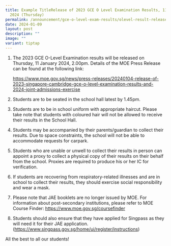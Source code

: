 ```yaml
---
title: Example TitleRelease of 2023 GCE O Level Examination Results, 11 January
  2024 (Thursday)
permalink: /announcement/gce-o-level-exam-results/olevel-result-release/
date: 2024-01-09
layout: post
description: ""
image: ""
variant: tiptap
---
```

<ol data-tight="true" class="tight"><li><p>The 2023 GCE O-Level Examination results will be released on Thursday, 11 January 2024, 2.00pm. Details of the MOE Press Release can be found at the following link: </p><p><a href="https://www.moe.gov.sg/news/press-releases/20240104-release-of-2023-singapore-cambridge-gce-o-level-examination-results-and-2024-joint-admissions-exercise" rel="noopener noreferrer nofollow" target="_blank">https://www.moe.gov.sg/news/press-releases/20240104-release-of-2023-singapore-cambridge-gce-o-level-examination-results-and-2024-joint-admissions-exercise</a></p></li><li><p>Students are to be seated in the school hall latest by 1.45pm.</p></li><li><p>Students are to be in school uniform with appropriate haircut. Please take note that students with coloured hair will not be allowed to receive their results in the School Hall.</p></li><li><p>Students may be accompanied by their parents/guardian to collect their results. Due to space constraints, the school will not be able to accommodate requests for carpark. </p></li><li><p>Students who are unable or unwell to collect their results in person can appoint a proxy to collect a physical copy of their results on their behalf from the school. Proxies are required to produce his or her IC for verification. </p></li><li><p>If students are recovering from respiratory-related illnesses and are in school to collect their results, they should exercise social responsibility and wear a mask.</p></li><li><p>Please note that JAE booklets are no longer issued by MOE. For information about post-secondary institutions, please refer to MOE Course Finder: <a href="https://www.moe.gov.sg/coursefinder" rel="noopener noreferrer nofollow" target="_blank">https://www.moe.gov.sg/coursefinder</a></p></li><li><p>Students should also ensure that they have applied for Singpass as they will need it for their JAE application.(<a href="https://www.singpass.gov.sg/home/ui/register/instructions" rel="noopener noreferrer nofollow" target="_blank">https://www.singpass.gov.sg/home/ui/register/instructions</a>)</p></li></ol><p></p><p>All the best to all our students! </p>